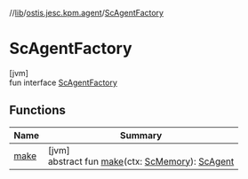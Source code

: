 //[lib](../../../index.md)/[ostis.jesc.kpm.agent](../index.md)/[ScAgentFactory](index.md)

# ScAgentFactory

[jvm]\
fun interface [ScAgentFactory](index.md)

## Functions

| Name | Summary |
|---|---|
| [make](make.md) | [jvm]<br>abstract fun [make](make.md)(ctx: [ScMemory](../../ostis.jesc.memory/-sc-memory/index.md)): [ScAgent](../-sc-agent/index.md) |
